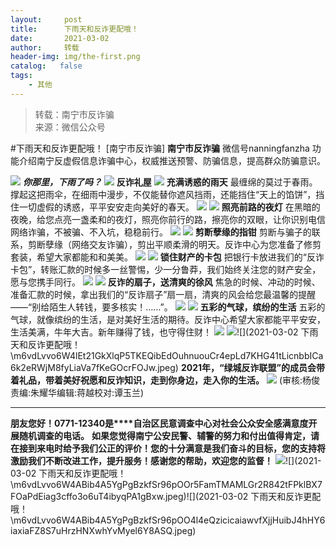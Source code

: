 ```yaml
---
layout:     post
title:      下雨天和反诈更配哦！
date:       2021-03-02
author:     转载
header-img: img/the-first.png
catalog:   false
tags:
    - 其他
---
```


<blockquote><p>转载：南宁市反诈骗<br>
来源：微信公众号</p></blockquote>

#下雨天和反诈更配哦！
[南宁市反诈骗]
**南宁市反诈骗**
微信号nanningfanzha
功能介绍南宁反虚假信息诈骗中心，权威推送预警、防骗信息，提高群众防骗意识。

![]({{site.baseurl}}/postimg/m6vdLvvo6W4ABib4A5YgPgBzkfSr96pOOXibHd9qZibmS27V9cSI1QEZ4u6hN4QUlD4gXDql3fJ9vqyBD37j8MFjA.gif)
_**你那里，下雨了吗？**_
![]({{site.baseurl}}/postimg/JME1hBgKEHhvzzBgOJfIwqb3UUwOhWbl3KN21d0KN3pYdkzgPIrW5IKxobib1sReFibR2TdH360xJjoBCnxwwwwg.png)
**反诈礼屋**
![]({{site.baseurl}}/postimg/kibwI42wQ6MCqJvKBibUHpvUvBSy8YncJoGA5bibtJWNh6mxAbo1jhfBurjxqKnYgP4HiaD9uTuzlKgQp33WiajKX2Q.gif)
**充满诱惑的雨天**
最缠绵的莫过于春雨。撑起这把雨伞，在细雨中漫步，不仅能替你遮风挡雨，还能挡住“天上的馅饼”，挡住一切虚假的诱惑，平平安安走向美好的春天。
![]({{site.baseurl}}/postimg/m6vdLvvo6W4ABib4A5YgPgBzkfSr96pOO2BfqLx4kQEnbwBZwDP0hvkWiakvYf4lBASkIKZ4FHAOcIkhF8KrVuFQ.jpeg)
![]({{site.baseurl}}/postimg/ACniaqxEkPMbLHYbxKibaLEtCXayCeAQuiaiaZUiaJL8FvAmqMtsq0YkiavxgR0zEKBic6zNOAb0HLzOKsDPJJnH38TYQ.png)
**照亮前路的夜灯**
在黑暗的夜晚，给您点亮一盏柔和的夜灯，照亮你前行的路，擦亮你的双眼，让你识别电信网络诈骗，不被骗、不入坑，稳稳前行。
![]({{site.baseurl}}/postimg/m6vdLvvo6W4ABib4A5YgPgBzkfSr96pOOdnHunFfcsPxlbszUrZuFicJv7L4C6QVdZ3t94z10sTqboev4Xia3yntQ.gif)
![]({{site.baseurl}}/postimg/ACniaqxEkPMbLHYbxKibaLEtCXayCeAQuiaiaZUiaJL8FvAmqMtsq0YkiavxgR0zEKBic6zNOAb0HLzOKsDPJJnH38TYQ.png)
**剪断孽缘的指钳**
剪断与骗子的联系，剪断孽缘（网络交友诈骗），剪出平顺柔滑的明天。反诈中心为您准备了修剪套装，希望大家都能和和美美。
![]({{site.baseurl}}/postimg/m6vdLvvo6W4ABib4A5YgPgBzkfSr96pOOnn0iawictRLSXW4FRJyWAPI0bzPGibvLVy2QurxBbOvNraAPWFysJiam5Q.jpeg)
![]({{site.baseurl}}/postimg/ACniaqxEkPMbLHYbxKibaLEtCXayCeAQuiaiaZUiaJL8FvAmqMtsq0YkiavxgR0zEKBic6zNOAb0HLzOKsDPJJnH38TYQ.png)
**锁住财产的卡包**
把银行卡放进我们的“反诈卡包”，转账汇款的时候多一丝警惕，少一分鲁莽，我们始终关注您的财产安全，愿与您携手同行。
![]({{site.baseurl}}/postimg/m6vdLvvo6W4ABib4A5YgPgBzkfSr96pOOsiccziaUSjpmupmicMeyuFdfzb1HBQerT7q23jIZicrFCriaqSnmEia7WuiaQ.jpeg)
![]({{site.baseurl}}/postimg/ACniaqxEkPMbLHYbxKibaLEtCXayCeAQuiaiaZUiaJL8FvAmqMtsq0YkiavxgR0zEKBic6zNOAb0HLzOKsDPJJnH38TYQ.png)
**反诈的扇子，送清爽的徐风**
焦急的时候、冲动的时候、准备汇款的时候，拿出我们的“反诈扇子”扇一扇，清爽的风会给您最温馨的提醒——“别给陌生人转钱，要多核实！……”。
![]({{site.baseurl}}/postimg/m6vdLvvo6W4ABib4A5YgPgBzkfSr96pOOKPTRtUOGELNhdVtnibysSnetQAzE1SeLtJ1Xxicj9rZYhzftCoPXFLdw.jpeg)
![]({{site.baseurl}}/postimg/ACniaqxEkPMbLHYbxKibaLEtCXayCeAQuiaiaZUiaJL8FvAmqMtsq0YkiavxgR0zEKBic6zNOAb0HLzOKsDPJJnH38TYQ.png)
**五彩的气球，缤纷的生活**
五彩的气球，就像缤纷的生活，是对美好生活的期待。反诈中心希望大家都能平平安安，生活美满，牛年大吉。新年赚得了钱，也守得住财！
![]({{site.baseurl}}/postimg/m6vdLvvo6W4ABib4A5YgPgBzkfSr96pOOakStm74N9w3f1AysqzbmedXleddOh1IeuGfwuZDcK3O6H1uFryzWvQ.jpeg)
![]({{site.baseurl}}/postimg/ACniaqxEkPMbLHYbxKibaLEtCXayCeAQuiaiaZUiaJL8FvAmqMtsq0YkiavxgR0zEKBic6zNOAb0HLzOKsDPJJnH38TYQ.png)![](2021-03-02
下雨天和反诈更配哦！\\m6vdLvvo6W4lEt21GkXlqP5TKEQibEdOuhnuouCr4epLd7KHG41tLicnbbICa6k2eRWjM8fyLiaVa7fKeGOcrFOJw.jpeg)
**2021年，“绿城反诈联盟”的成员会带着礼品，带着美好祝愿和反诈知识，走到你身边，走入你的生活。**
![]({{site.baseurl}}/postimg/m6vdLvvo6W4ABib4A5YgPgBzkfSr96pOO5jDpsQXevm5btJ5XSWCoiaiaJ2pzGzUXzS3Qhs4uMgYNrDqFpr12Wia5w.jpeg)
(审核:杨俊责编:朱耀华编辑:蒋越校对:谭玉兰)
***
**朋友您好！0771-12340是****自治区民意调查中心对社会公众安全感满意度开展随机调查的电话。**
**如果您觉得南宁公安民警、辅警的努力和付出值得肯定，请在接到来电时给予我们公正的评价！您的十分满意是我们奋斗的目标，您的支持将激励我们不断改进工作，提升服务！感谢您的帮助，欢迎您的监督！**
![]({{site.baseurl}}/postimg/m6vdLvvo6W4ABib4A5YgPgBzkfSr96pOOnpbLh2hcS0IVBhSXwDbueVxIrD7ApgThFT5es7JVkhRxTQXWJQeAeA.jpeg)![](2021-03-02
下雨天和反诈更配哦！\\m6vdLvvo6W4ABib4A5YgPgBzkfSr96pOOr5FamTMAMLGr2R842tFPklBX7FOaPdEiag3cffo3o6uT4ibyqPA1gBxw.jpeg)![](2021-03-02
下雨天和反诈更配哦！\\m6vdLvvo6W4ABib4A5YgPgBzkfSr96pOO4l4eQzicicaiawvfXjjHuibJ4hHY6iaxiaFZ8S7uHrzHNXwhYvMyel6Y8ASQ.jpeg)
